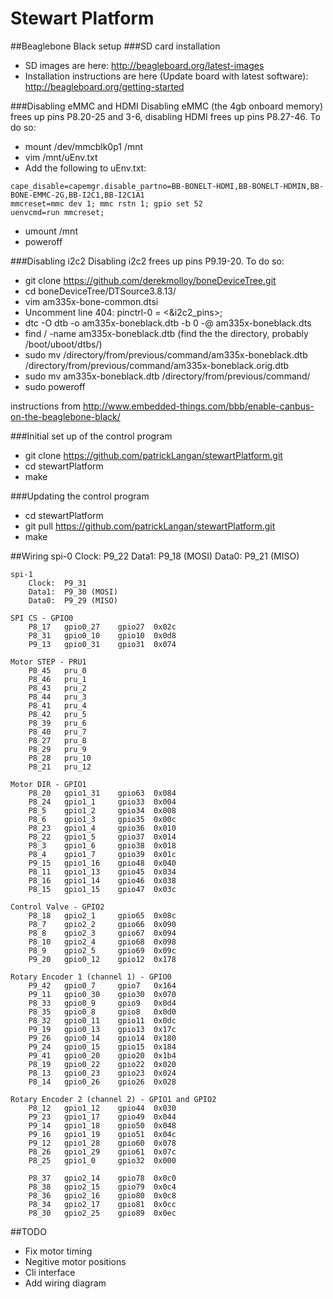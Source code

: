 Stewart Platform
==============

##Beaglebone Black setup
###SD card installation
- SD images are here: http://beagleboard.org/latest-images
- Installation instructions are here (Update board with latest software): http://beagleboard.org/getting-started

###Disabling eMMC and HDMI
Disabling eMMC (the 4gb onboard memory) frees up pins P8.20-25 and 3-6, disabling HDMI frees up pins P8.27-46.  To do so:
- mount /dev/mmcblk0p1 /mnt
- vim /mnt/uEnv.txt
- Add the following to uEnv.txt:
```
cape_disable=capemgr.disable_partno=BB-BONELT-HDMI,BB-BONELT-HDMIN,BB-BONE-EMMC-2G,BB-I2C1,BB-I2C1A1
mmcreset=mmc dev 1; mmc rstn 1; gpio set 52
uenvcmd=run mmcreset;
```
- umount /mnt
- poweroff

###Disabling i2c2
Disabling i2c2 frees up pins P9.19-20.  To do so:
- git clone https://github.com/derekmolloy/boneDeviceTree.git
- cd boneDeviceTree/DTSource3.8.13/
- vim am335x-bone-common.dtsi
- Uncomment line 404: pinctrl-0 = <&i2c2_pins>;
- dtc -O dtb -o am335x-boneblack.dtb -b 0 -@ am335x-boneblack.dts
- find / -name am335x-boneblack.dtb (find the the directory, probably /boot/uboot/dtbs/)
- sudo mv /directory/from/previous/command/am335x-boneblack.dtb /directory/from/previous/command/am335x-boneblack.orig.dtb
- sudo mv am335x-boneblack.dtb /directory/from/previous/command/
- sudo poweroff

instructions from http://www.embedded-things.com/bbb/enable-canbus-on-the-beaglebone-black/

###Initial set up of the control program
- git clone https://github.com/patrickLangan/stewartPlatform.git
- cd stewartPlatform
- make

###Updating the control program
- cd stewartPlatform
- git pull https://github.com/patrickLangan/stewartPlatform.git
- make

##Wiring
	spi-0
		Clock:	P9_22
		Data1:	P9_18 (MOSI)
		Data0:	P9_21 (MISO)

	spi-1
		Clock:	P9_31
		Data1:	P9_30 (MOSI)
		Data0:	P9_29 (MISO)

	SPI CS - GPIO0
		P8_17   gpio0_27	gpio27  0x02c
		P8_31   gpio0_10	gpio10  0x0d8
		P9_13   gpio0_31	gpio31  0x074

	Motor STEP - PRU1
		P8_45	pru_0
		P8_46	pru_1
		P8_43	pru_2
		P8_44	pru_3
		P8_41	pru_4
		P8_42	pru_5
		P8_39	pru_6
		P8_40	pru_7
		P8_27	pru_8
		P8_29	pru_9
		P8_28	pru_10
		P8_21	pru_12

	Motor DIR - GPIO1
		P8_20   gpio1_31	gpio63  0x084
		P8_24   gpio1_1 	gpio33  0x004
		P8_5    gpio1_2 	gpio34  0x008
		P8_6    gpio1_3 	gpio35  0x00c
		P8_23   gpio1_4 	gpio36  0x010
		P8_22   gpio1_5 	gpio37  0x014
		P8_3    gpio1_6 	gpio38  0x018
		P8_4    gpio1_7 	gpio39  0x01c
		P9_15   gpio1_16	gpio48  0x040
		P8_11   gpio1_13	gpio45  0x034
		P8_16   gpio1_14	gpio46  0x038
		P8_15   gpio1_15	gpio47  0x03c

	Control Valve - GPIO2
		P8_18	gpio2_1		gpio65	0x08c
		P8_7	gpio2_2		gpio66	0x090
		P8_8	gpio2_3		gpio67	0x094
		P8_10	gpio2_4		gpio68	0x098
		P8_9	gpio2_5		gpio69	0x09c
		P9_20	gpio0_12	gpio12	0x178

	Rotary Encoder 1 (channel 1) - GPIO0
		P9_42   gpio0_7 	gpio7   0x164
		P9_11   gpio0_30	gpio30  0x070
		P8_33   gpio0_9 	gpio9   0x0d4
		P8_35   gpio0_8 	gpio8   0x0d0
		P8_32   gpio0_11	gpio11  0x0dc
		P9_19   gpio0_13	gpio13  0x17c
		P9_26   gpio0_14	gpio14  0x180
		P9_24   gpio0_15	gpio15  0x184
		P9_41   gpio0_20	gpio20  0x1b4
		P8_19   gpio0_22	gpio22  0x020
		P8_13   gpio0_23	gpio23  0x024
		P8_14   gpio0_26	gpio26  0x028

	Rotary Encoder 2 (channel 2) - GPIO1 and GPIO2
		P8_12   gpio1_12	gpio44  0x030
		P9_23   gpio1_17	gpio49  0x044
		P9_14   gpio1_18	gpio50  0x048
		P9_16   gpio1_19	gpio51  0x04c
		P9_12   gpio1_28	gpio60  0x078
		P8_26   gpio1_29	gpio61  0x07c
		P8_25   gpio1_0 	gpio32  0x000

		P8_37   gpio2_14	gpio78  0x0c0
		P8_38   gpio2_15	gpio79  0x0c4
		P8_36   gpio2_16	gpio80  0x0c8
		P8_34   gpio2_17	gpio81  0x0cc
		P8_30   gpio2_25	gpio89  0x0ec


##TODO
- Fix motor timing
- Negitive motor positions
- Cli interface
- Add wiring diagram

